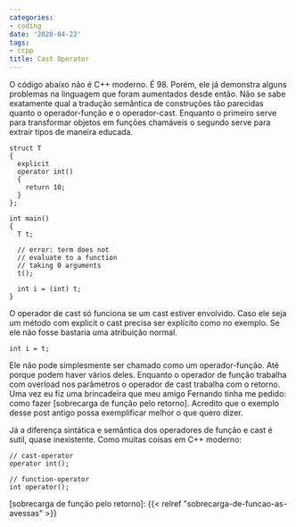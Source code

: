 ```yaml
---
categories:
- coding
date: '2020-04-22'
tags:
- ccpp
title: Cast Operator
---
```


O código abaixo não é C++ moderno. É 98. Porém, ele já demonstra alguns problemas na linguagem que foram aumentados desde então. Não se sabe exatamente qual a tradução semântica de construções tão parecidas quanto o operador-função e o operador-cast. Enquanto o primeiro serve para transformar objetos em funções chamáveis o segundo serve para extrair tipos de maneira educada.

    struct T
    {
      explicit
      operator int()
      {
        return 10;
      }
    };

    int main()
    {
      T t;

      // error: term does not
      // evaluate to a function
      // taking 0 arguments
      t();

      int i = (int) t;
    }

O operador de cast só funciona se um cast estiver envolvido. Caso ele seja um método com explicit o cast precisa ser explícito como no exemplo. Se ele não fosse bastaria uma atribuição normal.

    int i = t;

Ele não pode simplesmente ser chamado como um operador-função. Até porque podem haver vários deles. Enquanto o operador de função trabalha com overload nos parâmetros o operador de cast trabalha com o retorno. Uma vez eu fiz uma brincadeira que meu amigo Fernando tinha me pedido: como fazer [sobrecarga de função pelo retorno]. Acredito que o exemplo desse post antigo possa exemplificar melhor o que quero dizer.

Já a diferença sintática e semântica dos operadores de função e cast é sutil, quase inexistente. Como muitas coisas em C++ moderno:

    // cast-operator
    operator int();

    // function-operator
    int operator();

[sobrecarga de função pelo retorno]: {{< relref "sobrecarga-de-funcao-as-avessas" >}}